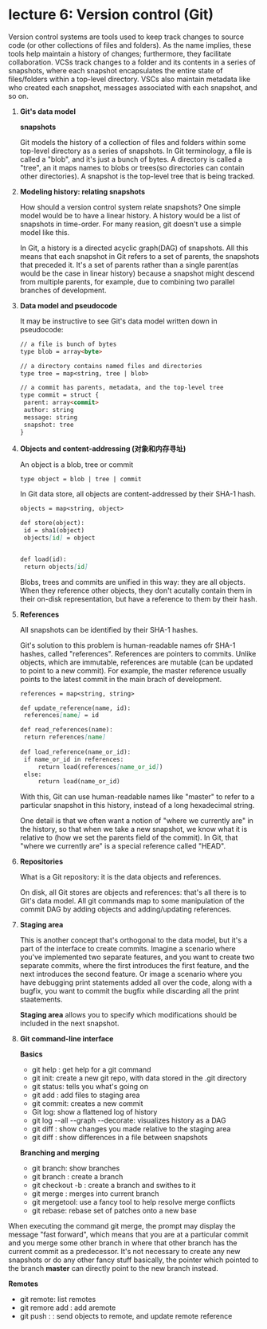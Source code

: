 # lecture 6: Version control (Git)

Version control systems are tools used to keep track changes to source code (or other collections of files and folders). As the name implies, these tools help maintain a history of changes; furthermore, they facilitate collaboration. VCSs track changes to a folder and its contents in a series of snapshots, where each snapshot encapsulates the entire state of files/folders within a top-level directory. VSCs also maintain metadata like who created each snapshot, messages associated with each snapshot, and so on.

1. **Git's data model**

   **snapshots**

   Git models the history of a collection of files and folders within some top-level directory as a series of snapshots. In Git terminology, a file is called a "blob", and it's just a bunch of bytes. A directory is called a "tree", an it maps names to blobs or trees(so directories can contain other directories). A snapshot is the top-level tree that is being tracked. 

2. **Modeling history: relating snapshots**

   How should a version control system relate snapshots? One simple model would be to have a linear history. A history would be a list of snapshots in time-order. For many reasion, git doesn't use a simple model like this. 

   In Git, a history is a directed acyclic graph(DAG) of snapshots. All this means that each snapshot in Git refers to a set of parents, the snapshots that preceded it. It's a set of parents rather than a single parent(as would be the case in linear history) because a snapshot might descend from multiple parents, for example, due to combining two parallel branches of development.

3. **Data model and pseudocode**

   It may be instructive to see Git's data model written down in pseudocode:

   ```markdown
   // a file is bunch of bytes
   type blob = array<byte>
   
   // a directory contains named files and directories
   type tree = map<string, tree | blob>
   
   // a commit has parents, metadata, and the top-level tree
   type commit = struct {
   	parent: array<commit>
   	author: string
   	message: string
   	snapshot: tree
   }
   ```

4. **Objects and content-addressing (对象和内存寻址)**

   An object is a blob, tree or commit

   ```markdown
   type object = blob | tree | commit
   ```

   In Git data store, all objects are content-addressed by their SHA-1 hash.

   ```markdown
   objects = map<string, object>
   
   def store(object):
   	id = sha1(object)
   	objects[id] = object
   
   
   def load(id):
   	return objects[id]
   ```

   Blobs, trees and commits are unified in this way: they are all objects. When they reference other objects,  they don't acutally contain them in their on-disk representation, but have a reference to them by their hash.

5. **References**

   All snapshots can be identified by their SHA-1 hashes. 

   Git's solution to this problem is human-readable names ofr SHA-1 hashes, called "references". References are pointers to commits. Unlike objects, which are immutable, references are mutable (can be updated to point to a new commit). For example, the master reference usually points to the latest commit in the main brach of development.

   ```markdown
   references = map<string, string>
   
   def update_reference(name, id):
   	references[name] = id
   
   def read_references(name):
   	return references[name]
   	
   def load_reference(name_or_id):
   	if name_or_id in references:
   		return load(references[name_or_id])
   	else:
   		return load(name_or_id)
   ```

   With this, Git can use human-readable names like "master" to refer to a particular snapshot in this history, instead of a long hexadecimal string. 

   One detail is that we often want a notion of "where we currently are" in the history, so that when we take a new snapshot, we know what it is relative to (how we set the parents field of the commit). In Git, that "where we currently are" is a special reference called "HEAD". 

6. **Repositories**

   What is a Git repository: it is the data objects and references. 

   On disk, all Git stores are objects and references: that's all there is to Git's data model. All git commands map to some manipulation of the commit DAG by adding objects and adding/updating references. 

7. **Staging area**

   This is another concept that's orthogonal to the data model, but it's a part of the interface to create commits. Imagine a scenario where you've implemented two separate features, and you want to create two separate commits, where the first introduces the first feature, and the next introduces the second feature. Or image a scenario where you have debugging print statements added all over the code, along with a bugfix, you want to commit the bugfix while discarding all the print staatements.

   **Staging area** allows you to specify which modifications should be included in the next snapshot.

8. **Git command-line interface**

   **Basics**

   * git help <command>: get help for a git command
   * git init: create a new git repo, with data stored in the .git directory
   * git status: tells you what's going on
   * git add <filename>: add files to staging area
   * git commit: creates a new commit
   * Git log: show a flattened log of history
   * git log --all --graph --decorate: visualizes history as a DAG
   * git diff <filename>: show changes you made relative to the staging area
   * git diff <version> <filename>: show differences in a file between snapshots

   **Branching and merging**

   * git branch: show branches
   * git branch <name>: create a branch
   * git checkout -b <name>: create a branch and swithes to it
   * git merge <revision>: merges into current branch
   * git mergetool: use a fancy tool to help resolve merge conflicts
   * git rebase: rebase set of patches onto a new base

When executing the command git merge, the prompt may display the message "fast forward", which means that you are at a particular commit and you merge some other branch in where that other branch has the current commit as a predecessor. It's not necessary to create any new snapshots or do any other fancy stuff basically, the pointer which pointed to the branch **master** can directly point to the new branch instead.

   **Remotes**

   * git remote: list remotes
   * git remore add <name> <url>: add aremote
   * git push <remote> <local branch>: <remote branch>: send objects to remote, and update remote reference
